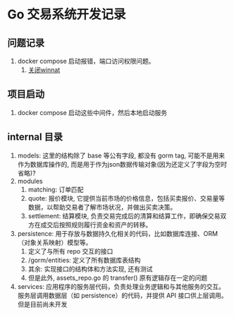 # Go 交易系统开发记录

## 问题记录
1. docker compose 启动报错，端口访问权限问题。
   1. [关闭winnat](https://stackoverflow.com/questions/65272764/ports-are-not-available-listen-tcp-0-0-0-0-50070-bind-an-attempt-was-made-to)

## 项目启动
1. docker compose 启动这些中间件，然后本地启动服务


## internal 目录
1. models: 这里的结构除了 base 等公有字段, 都没有 gorm tag, 可能不是用来作为数据库操作的, 而是用于作为json数据传输对象(因为还定义了字段为空时省略)? 
2. modules
   1. matching: 订单匹配
   2. quote: 报价模块, 它提供当前市场的价格信息，包括买卖报价、交易量等数据，以帮助交易者了解市场状况，并做出买卖决策。
   3. settlement:  结算模块, 负责交易完成后的清算和结算工作，即确保交易双方在成交后按照规则履行资金和资产的转移。
3. persistence: 用于存放与数据持久化相关的代码，比如数据库连接、ORM（对象关系映射）模型等。
   1. 定义了与所有 repo 交互的接口
   2. /gorm/entities: 定义了所有数据库表结构
   3. 其余: 实现接口的结构体和方法实现, 还有测试
   4. 但是此外, assets_repo.go 的 transfer() 原有逻辑存在一定的问题
4. services: 应用程序的服务层代码，负责处理业务逻辑和与其他服务的交互。服务层调用数据层（如 persistence）的代码，并提供 API 接口供上层调用。但是目前尚未开发